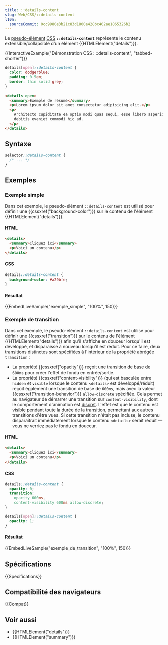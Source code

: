 ```yaml
---
title: ::details-content
slug: Web/CSS/::details-content
l10n:
  sourceCommit: 0cc9980e3b21c83d1800a428bc402ae1865326b2
---
```


Le [pseudo-élément](/fr/docs/Web/CSS/Pseudo-elements) [CSS](/fr/docs/Web/CSS) **`::details-content`** représente le contenu extensible/collapsible d'un élément {{HTMLElement("details")}}.

{{InteractiveExample("Démonstration CSS&nbsp;: ::details-content", "tabbed-shorter")}}

```css interactive-example
details[open]::details-content {
  color: dodgerblue;
  padding: 0.5em;
  border: thin solid grey;
}
```

```html interactive-example
<details open>
  <summary>Exemple de résumé</summary>
  <p>Lorem ipsum dolor sit amet consectetur adipisicing elit.</p>
  <p>
    Architecto cupiditate ea optio modi quas sequi, esse libero asperiores
    debitis eveniet commodi hic ad.
  </p>
</details>
```

## Syntaxe

```css
selector::details-content {
  /* ... */
}
```

## Exemples

### Exemple simple

Dans cet exemple, le pseudo-élément `::details-content` est utilisé pour définir une {{cssxref("background-color")}} sur le contenu de l'élément {{HTMLElement("details")}}.

#### HTML

```html
<details>
  <summary>Cliquez ici</summary>
  <p>Voici un contenu</p>
</details>
```

#### CSS

```css
details::details-content {
  background-color: #a29bfe;
}
```

#### Résultat

{{EmbedLiveSample("exemple_simple", "100%", 150)}}

### Exemple de transition

Dans cet exemple, le pseudo-élément `::details-content` est utilisé pour définir une {{cssxref("transition")}} sur le contenu de l'élément {{HTMLElement("details")}} afin qu'il s'affiche en douceur lorsqu'il est développé, et disparaisse à nouveau lorsqu'il est réduit. Pour ce faire, deux transitions distinctes sont spécifiées à l'intérieur de la propriété abrégée `transition`&nbsp;:

- La propriété {{cssxref("opacity")}} reçoit une transition de base de `600ms` pour créer l'effet de fondu en entrée/sortie.
- La propriété {{cssxref("content-visibility")}} (qui est basculée entre `hidden` et `visible` lorsque le contenu `<details>` est développé/réduit) reçoit également une transition de base de `600ms`, mais avec la valeur {{cssxref("transition-behavior")}} `allow-discrete` spécifiée. Cela permet au navigateur de démarrer une transition sur `content-visibility`, dont le comportement d'animation est [discret](/fr/docs/Web/CSS/CSS_animated_properties#discrète). L'effet est que le contenu est visible pendant toute la durée de la transition, permettant aux autres transitions d'être vues. Si cette transition n'était pas incluse, le contenu disparaîtrait immédiatement lorsque le contenu `<details>` serait réduit — vous ne verriez pas le fondu en douceur.

#### HTML

```html
<details>
  <summary>Cliquez ici</summary>
  <p>Voici un contenu</p>
</details>
```

#### CSS

```css
details::details-content {
  opacity: 0;
  transition:
    opacity 600ms,
    content-visibility 600ms allow-discrete;
}

details[open]::details-content {
  opacity: 1;
}
```

#### Résultat

{{EmbedLiveSample("exemple_de_transition", "100%", 150)}}

## Spécifications

{{Specifications}}

## Compatibilité des navigateurs

{{Compat}}

## Voir aussi

- {{HTMLElement("details")}}
- {{HTMLElement("summary")}}

